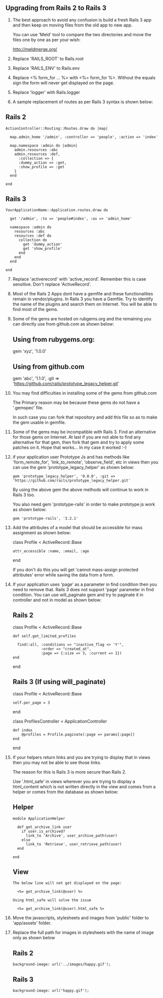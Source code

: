 Upgrading from Rails 2 to Rails 3
----------------------------------------------

1. The best approach to avoid any confusion is build a fresh Rails 3 app and then keep on moving files
   from the old app to new app.

   You can use 'Meld' tool to compare the two directories and move the files one by one as per your wish:

     http://meldmerge.org/

2. Replace 'RAILS_ROOT' to Rails.root
3. Replace 'RAILS_ENV' to Rails.env
4. Replace <% form_for ... %> with <%= form_for %>. Without the equals sign the form will never get displayed on the page.
5. Replace 'logger' with Rails.logger
6. A sample replacement of routes as per Rails 3 syntax is shown below:
  
  Rails 2
  -------------
    ActionController::Routing::Routes.draw do |map|

      map.admin_home '/admin', :controller => 'people', :action => 'index'

      map.namespace :admin do |admin|
        admin.resources :abc
        admin.resources :def,
          :collection => {
          :dummy_action => :get,
          :show_profile => :get
        }
      end

    end

  Rails 3
  -------------
    YourApplicationName::Application.routes.draw do

      get '/admin', :to => 'people#index', :as => 'admin_home'

      namespace :admin do
        resources :abc
        resources :def do
          collection do
            get 'dummy_action'
            get 'show_profile'
          end
        end
      end

    end


7. Replace 'activerecord' with 'active_record'. Remember this is case sensitive. Don't replace 'ActiveRecord'.

8. Most of the Rails 2 Apps dont have a gemfile and these functionalities remain in vendor/plugins.
   In Rails 3 you have a Gemfile.
   Try to identify the name of the plugins and search them on Internet. You will be able to find most of the gems.

9. Some of the gems are hosted on rubgems.org and the remaining you can directly use from github.com as shown below:

   Using from rubygems.org:
   ------------------------

      gem 'xyz', '1.0.0'

   Using from github.com
   ------------------------

      gem 'abc', '1.1.0', :git => 'https://github.com/rails/prototype_legacy_helper.git'

10. You may find difficulties in installing some of the gems from github.com

    The Primary reason may be because these gems do not have a '.gemspec' file.

    In such case you can fork that repository and add this file so as to make the gem usable in gemfile.

11. Some of the gems may be incompatible with Rails 3. Find an alternative for those gems on Internet.
    At last if you are not able to find any alternative for that gem, then fork that gem and try to apply some patches on it.
    Hope that works... In my case it worked :-)

12. if your application user Prototype Js and has methods like 'form_remote_for', 'link_to_remote', 'observe_field',
    etc in views then you can use the gem 'prototype_legacy_helper' as shown below:

        gem 'prototype_legacy_helper', '0.0.0', :git => 'https://github.com/rails/prototype_legacy_helper.git'

    By using the above gem the above methods will continue to work in Rails 3 too.

    You also need gem 'prototype-rails' in order to make prototype js work as shown below:

        gem 'prototype-rails', '3.2.1'

13. Add the attributes of a model that should be accessible for mass assignment as shown below:
  
      class Profile < ActiveRecord::Base

        attr_accessible :name, :email, :age
      
      end

    If you don't do this you will get 'cannot mass-assign protected attributes' error while saving the data from a form.

14. If your application uses 'page' as a parameter in find condition then you need to remove that.
    Rails 3 does not support 'page' parameter in find condition.
    You can use will_paginate gem and try to paginate it in controller and not in model as shown below:

    Rails 2
    ----------

      class Profile < ActiveRecord::Base

        def self.get_limited_profiles

          find(:all, :conditions => "inactive_flag <> 'Y'", 
                     :order => "created_at",
                     :page => {:size => 3, :current => 1})
        end

      end

    Rails 3 (If using will_paginate)
    ------------

      class Profile < ActiveRecord::Base

        self.per_page = 3
      
      end

      class ProfilesController < ApplicationController

        def index
            @profiles = Profile.paginate(:page => params[:page])
        end

      end

15. If your helpers return links and you are trying to display that in views then you may not be able to see those links.

    The reason for this is Rails 3 is more secure than Rails 2.

    Use '.html_safe' in views wherever you are trying to display a html_content which is not written directly in the view and comes from a helper or comes from the database as shown below:

    Helper
    --------

        module ApplicationHelper

          def get_archive_link user
            if user.is_archived?
              link_to 'Archive', user_archive_path(user)
            else
              link_to 'Retrieve', user_retrieve_path(user)
          end

        end

    View
    ----------

        The below line will not get displayed on the page:

          <%= get_archive_link(@user) %>

        Using html_safe will solve the issue

          <%= get_archive_link(@user).html_safe %>
    

16. Move the javascripts, stylesheets and images from 'public' folder to 'app/assets' folder.

17. Replace the full path for images in stylesheets with the name of image only as shown below
    
    Rails 2
    ----------

        background-image: url('../images/happy.gif');

    Rails 3
    -----------

        background-image: url('happy.gif');

